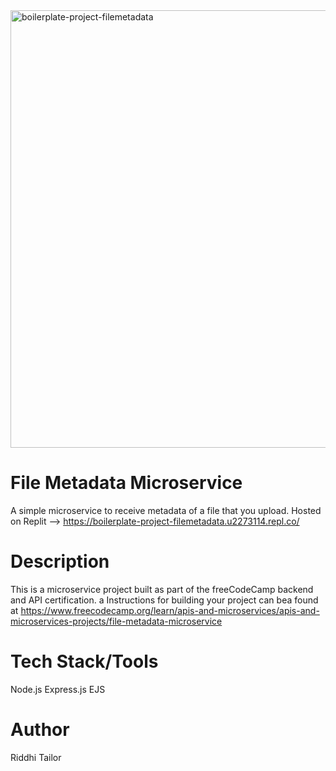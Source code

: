 <img width="700" alt="boilerplate-project-filemetadata" src="https://github.com/Riddhi43/boilerplate-project-filemetadata/assets/124187892/9c481248-c72e-474a-be6c-8c492f07c326">

# File Metadata Microservice
A simple microservice to receive metadata of a file that you upload. Hosted on Replit --> https://boilerplate-project-filemetadata.u2273114.repl.co/

# Description
This is a microservice project built as part of the freeCodeCamp backend and API certification.
a
Instructions for building your project can bea found at https://www.freecodecamp.org/learn/apis-and-microservices/apis-and-microservices-projects/file-metadata-microservice

# Tech Stack/Tools
Node.js
Express.js
EJS

# Author
Riddhi Tailor
